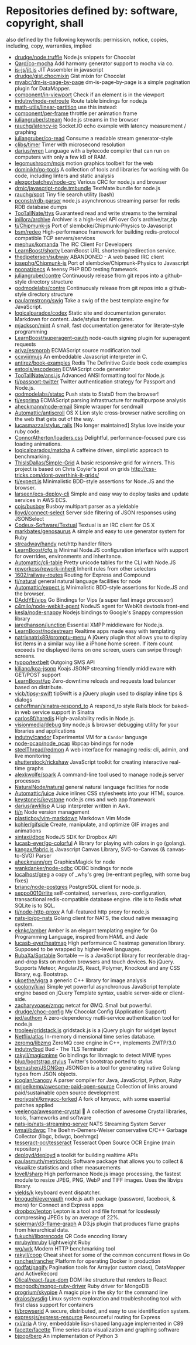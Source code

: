 # Repositories defined by: software, copyright, shall

also defined by the following keywords: permission, notice, copies, including, copy, warranties, implied

- [drudge/node.truffle](https://github.com/drudge/node.truffle)
  Node.js snippets for Chocolat
- [Qard/co-mocha](https://github.com/Qard/co-mocha)
  Add harmony generator support to mocha via co.
- [js-js/jit.js](https://github.com/js-js/jit.js)
  JIT Assembler in javascript
- [drudge/gist.chocmixin](https://github.com/drudge/gist.chocmixin)
  Gist mixin for Chocolat
- [myabc/dm-is-page-by-page](https://github.com/myabc/dm-is-page-by-page)
  dm-is-page-by-page is a simple pagination plugin for DataMapper.
- [component/in-viewport](https://github.com/component/in-viewport)
  Check if an element is in the viewport
- [indutny/node-netroute](https://github.com/indutny/node-netroute)
  Route table bindings for node.js
- [math-utils/linear-partition](https://github.com/math-utils/linear-partition)
  use this instead:
- [component/per-frame](https://github.com/component/per-frame)
  throttle per animation frame
- [juliangruber/stream](https://github.com/juliangruber/stream)
  Node.js streams in the browser
- [rauchg/latency-io](https://github.com/rauchg/latency-io)
  Socket.IO echo example with latency measurement / graphing
- [juliangruber/co-read](https://github.com/juliangruber/co-read)
  Consume a readable stream generator-style
- [clibs/timer](https://github.com/clibs/timer)
  Timer with microsecond resolution
- [darius/wren](https://github.com/darius/wren)
  Language with a bytecode compiler that can run on computers with only a few kB of RAM.
- [legomushroom/mojs](https://github.com/legomushroom/mojs)
  motion graphics toolbelt for the web
- [dominikh/go-tools](https://github.com/dominikh/go-tools)
  A collection of tools and libraries for working with Go code, including linters and static analysis
- [alexgorbatchev/node-crc](https://github.com/alexgorbatchev/node-crc)
  Verious CRC for node.js and browser
- [drnic/javascript-node.tmbundle](https://github.com/drnic/javascript-node.tmbundle)
  TextMate bundle for node.js
- [rauchg/spot](https://github.com/rauchg/spot)
  Tiny file search utility (bash)
- [pconstr/rdb-parser](https://github.com/pconstr/rdb-parser)
  node.js asynchronous streaming parser for redis RDB database dumps
- [TooTallNate/ttys](https://github.com/TooTallNate/ttys)
  Guaranteed read and write streams to the terminal
- [jpillora/archive](https://github.com/jpillora/archive)
  Archiver is a high-level API over Go's archive/tar,zip
- [tj/Chipmunk-js](https://github.com/tj/Chipmunk-js)
  Port of slembcke/Chipmunk-Physics to Javascript
- [bsm/redeo](https://github.com/bsm/redeo)
  High-performance framework for building redis-protocol compatible TCP servers/services
- [mephux/komanda](https://github.com/mephux/komanda)
  The IRC Client For Developers
- [LearnBoost/shorty](https://github.com/LearnBoost/shorty)
  LearnBoost URL shortening/redirection service.
- [thedjpetersen/subway](https://github.com/thedjpetersen/subway)
  ABANDONED - A web based IRC client
- [josephg/Chipmunk-js](https://github.com/josephg/Chipmunk-js)
  Port of slembcke/Chipmunk-Physics to Javascript
- [noonat/pecs](https://github.com/noonat/pecs)
  A teensy PHP BDD testing framework.
- [juliangruber/contre](https://github.com/juliangruber/contre)
  Continuously release from git repos into a github-style directory structure
- [godmodelabs/contre](https://github.com/godmodelabs/contre)
  Continuously release from git repos into a github-style directory structure
- [paularmstrong/swig](https://github.com/paularmstrong/swig)
  Take a swig of the best template engine for JavaScript.
- [logicalparadox/codex](https://github.com/logicalparadox/codex)
  Static site and documentation generator. Markdown for content. Jade/stylus for templates.
- [mjackson/mint](https://github.com/mjackson/mint)
  A small, fast documentation generator for literate-style programming
- [LearnBoost/superagent-oauth](https://github.com/LearnBoost/superagent-oauth)
  node-oauth signing plugin for superagent requests
- [ariya/esmorph](https://github.com/ariya/esmorph)
  ECMAScript source modification tool
- [ccxvii/mujs](https://github.com/ccxvii/mujs)
  An embeddable Javascript interpreter in C.
- [antirez/book-examples](https://github.com/antirez/book-examples)
  Redis The Definitive Guide book code examples
- [estools/escodegen](https://github.com/estools/escodegen)
  ECMAScript code generator
- [TooTallNate/ansi.js](https://github.com/TooTallNate/ansi.js)
  Advanced ANSI formatting tool for Node.js
- [tj/passport-twitter](https://github.com/tj/passport-twitter)
  Twitter authentication strategy for Passport and Node.js.
- [godmodelabs/statsc](https://github.com/godmodelabs/statsc)
  Push stats to StatsD from the browser!
- [tj/esprima](https://github.com/tj/esprima)
  ECMAScript parsing infrastructure for multipurpose analysis
- [aheckmann/node-email](https://github.com/aheckmann/node-email)
  Simple wrapper for sendmail
- [Automattic/antiscroll](https://github.com/Automattic/antiscroll)
  OS X Lion style cross-browser native scrolling on the web that gets out of the way.
- [lucasmazza/stylus_rails](https://github.com/lucasmazza/stylus_rails)
  [No longer maintained] Stylus love inside your ruby code.
- [ConnorAtherton/loaders.css](https://github.com/ConnorAtherton/loaders.css)
  Delightful, performance-focused pure css loading animations.
- [logicalparadox/matcha](https://github.com/logicalparadox/matcha)
  A caffeine driven, simplistic approach to benchmarking.
- [ThisIsDallas/Simple-Grid](https://github.com/ThisIsDallas/Simple-Grid)
  A basic responsive grid for winners. This project is based on Chris Coyier's post on grids http://css-tricks.com/dont-overthink-it-grids/
- [tj/expect.js](https://github.com/tj/expect.js)
  Minimalistic BDD-style assertions for Node.JS and the browser.
- [larseen/ecs-deploy-cli](https://github.com/larseen/ecs-deploy-cli)
  Simple and easy way to deploy tasks and update services in AWS ECS.
- [cojs/busboy](https://github.com/cojs/busboy)
  Busboy multipart parser as a yieldable
- [lloyd/connect-select](https://github.com/lloyd/connect-select)
  Server side filtering of JSON responses using JSONSelect
- [Codeux-Software/Textual](https://github.com/Codeux-Software/Textual)
  Textual is an IRC client for OS X
- [markbates/genosaurus](https://github.com/markbates/genosaurus)
  A simple and easy to use generator system for Ruby
- [streadway/handy](https://github.com/streadway/handy)
  net/http handler filters
- [LearnBoost/cfg.js](https://github.com/LearnBoost/cfg.js)
  Minimal Node.JS configuration interface with support for overrides, environments and inheritance.
- [Automattic/cli-table](https://github.com/Automattic/cli-table)
  Pretty unicode tables for the CLI with Node.JS
- [reworkcss/rework-inherit](https://github.com/reworkcss/rework-inherit)
  Inherit rules from other selectors
- [1602/railway-routes](https://github.com/1602/railway-routes)
  Routing for Express and Compound
- [tj/natural](https://github.com/tj/natural)
  general natural language facilities for node
- [Automattic/expect.js](https://github.com/Automattic/expect.js)
  Minimalistic BDD-style assertions for Node.JS and the browser.
- [DAddYE/vips](https://github.com/DAddYE/vips)
  Go Bindings for Vips (a super fast image processor)
- [c4milo/node-webkit-agent](https://github.com/c4milo/node-webkit-agent)
  NodeJS agent for WebKit devtools front-end
- [kesla/node-snappy](https://github.com/kesla/node-snappy)
  Nodejs bindings to Google's Snappy compression library
- [jaredhanson/junction](https://github.com/jaredhanson/junction)
  Essential XMPP middleware for Node.js.
- [LearnBoost/nodestream](https://github.com/LearnBoost/nodestream)
  Realtime apps made easy with templating
- [natrixnatrix89/promptu-menu](https://github.com/natrixnatrix89/promptu-menu)
  A jQuery plugin that allows you to display list items in a similar way like a iPhone home screen. If item count exceeds the displayed items on one screen, users can swipe through screens.
- [typpo/textbelt](https://github.com/typpo/textbelt)
  Outgoing SMS API
- [kilianc/koa-jsonp](https://github.com/kilianc/koa-jsonp)
  Koajs JSONP streaming friendly middleware with GET/POST support
- [LearnBoost/up](https://github.com/LearnBoost/up)
  Zero-downtime reloads and requests load balancer based on distribute.
- [vicb/tipsy-swift](https://github.com/vicb/tipsy-swift)
  tipSwift is a jQuery plugin used to display inline tips & dialogs
- [cehoffman/sinatra-respond_to](https://github.com/cehoffman/sinatra-respond_to)
  A respond_to style Rails block for baked-in web service support in Sinatra
- [carlos8f/haredis](https://github.com/carlos8f/haredis)
  High-availability redis in Node.js.
- [visionmedia/debug](https://github.com/visionmedia/debug)
  tiny node.js & browser debugging utility for your libraries and applications
- [indutny/candor](https://github.com/indutny/candor)
  Experimental VM for a `Candor` language
- [node-pcap/node_pcap](https://github.com/node-pcap/node_pcap)
  libpcap bindings for node
- [steelThread/redmon](https://github.com/steelThread/redmon)
  A web interface for managing redis: cli, admin, and live monitoring
- [shutterstock/rickshaw](https://github.com/shutterstock/rickshaw)
   JavaScript toolkit for creating interactive real-time graphs
- [alexkwolfe/spark](https://github.com/alexkwolfe/spark)
  A command-line tool used to manage node.js server processes
- [NaturalNode/natural](https://github.com/NaturalNode/natural)
  general natural language facilities for node
- [Automattic/juice](https://github.com/Automattic/juice)
  Juice inlines CSS stylesheets into your HTML source.
- [keystonejs/keystone](https://github.com/keystonejs/keystone)
  node.js cms and web app framework
- [darius/awklisp](https://github.com/darius/awklisp)
  A Lisp interpreter written in Awk.
- [tj/n](https://github.com/tj/n)
  Node version management
- [plasticboy/vim-markdown](https://github.com/plasticboy/vim-markdown)
  Markdown Vim Mode
- [kohler/gifsicle](https://github.com/kohler/gifsicle)
  Create, manipulate, and optimize GIF images and animations
- [sintaxi/dbox](https://github.com/sintaxi/dbox)
  NodeJS SDK for Dropbox API
- [lucasb-eyer/go-colorful](https://github.com/lucasb-eyer/go-colorful)
  A library for playing with colors in go (golang).
- [kangax/fabric.js](https://github.com/kangax/fabric.js)
  Javascript Canvas Library, SVG-to-Canvas (& canvas-to-SVG) Parser
- [aheckmann/gm](https://github.com/aheckmann/gm)
  GraphicsMagick for node
- [wankdanker/node-odbc](https://github.com/wankdanker/node-odbc)
  ODBC bindings for node
- [localhost/greg](https://github.com/localhost/greg)
  a copy of _why's greg (re-entrant peg/leg, with some bug fixes)
- [brianc/node-postgres](https://github.com/brianc/node-postgres)
  PostgreSQL client for node.js.
- [seppo0010/rlite](https://github.com/seppo0010/rlite)
  self-contained, serverless, zero-configuration, transactional redis-compatible database engine. rlite is to Redis what SQLite is to SQL.
- [tj/node-http-proxy](https://github.com/tj/node-http-proxy)
  A full-featured http proxy for node.js
- [nats-io/go-nats](https://github.com/nats-io/go-nats)
  Golang client for NATS, the cloud native messaging system.
- [eknkc/amber](https://github.com/eknkc/amber)
  Amber is an elegant templating engine for Go Programming Language, inspired from HAML and Jade
- [lucasb-eyer/heatmap](https://github.com/lucasb-eyer/heatmap)
  High performance C heatmap generation library. Supposed to be wrapped by higher-level languages.
- [RubaXa/Sortable](https://github.com/RubaXa/Sortable)
  Sortable — is a JavaScript library for reorderable drag-and-drop lists on modern browsers and touch devices. No jQuery. Supports Meteor, AngularJS, React, Polymer, Knockout and any CSS library, e.g. Bootstrap.
- [ukoethe/vigra](https://github.com/ukoethe/vigra)
  a generic C++ library for image analysis
- [coolony/kiwi](https://github.com/coolony/kiwi)
  Simple yet powerful asynchronous JavaScript template engine based on jQuery Template syntax, usable server-side or client-side.
- [zacharyvoase/zmqc](https://github.com/zacharyvoase/zmqc)
  netcat for ØMQ. Small but powerful.
- [drudge/choc-config](https://github.com/drudge/choc-config)
  My Chocolat Config (Application Support)
- [jed/authom](https://github.com/jed/authom)
  A zero-dependency mutli-service authentication tool for node.js
- [troolee/gridstack.js](https://github.com/troolee/gridstack.js)
  gridstack.js is a jQuery plugin for widget layout
- [Netflix/atlas](https://github.com/Netflix/atlas)
  In-memory dimensional time series database.
- [zeromq/libzmq](https://github.com/zeromq/libzmq)
  ZeroMQ core engine in C++, implements ZMTP/3.0
- [indutny/bud](https://github.com/indutny/bud)
  Bud - The TLS Terminator
- [rakyll/magicmime](https://github.com/rakyll/magicmime)
  Go bindings for libmagic to detect MIME types
- [blup/bootstrap.stylus](https://github.com/blup/bootstrap.stylus)
  Twitter's bootstrap ported to stylus
- [bemasher/JSONGen](https://github.com/bemasher/JSONGen)
  JSONGen is a tool for generating native Golang types from JSON objects.
- [jcoglan/canopy](https://github.com/jcoglan/canopy)
  A parser compiler for Java, JavaScript, Python, Ruby
- [mrjoelkemp/awesome-paid-open-source](https://github.com/mrjoelkemp/awesome-paid-open-source)
  Collection of links around paid/sustainable open source development
- [moriyoshi/kmyacc-forked](https://github.com/moriyoshi/kmyacc-forked)
  A fork of kmyacc, with some essential patches applied
- [veelenga/awesome-crystal](https://github.com/veelenga/awesome-crystal)
  :gem: A collection of awesome Crystal libraries, tools, frameworks and software
- [nats-io/nats-streaming-server](https://github.com/nats-io/nats-streaming-server)
  NATS Streaming System Server
- [ivmai/bdwgc](https://github.com/ivmai/bdwgc)
  The Boehm-Demers-Weiser conservative C/C++ Garbage Collector (libgc, bdwgc, boehmgc) 
- [tesseract-ocr/tesseract](https://github.com/tesseract-ocr/tesseract)
  Tesseract Open Source OCR Engine (main repository)
- [deployd/deployd](https://github.com/deployd/deployd)
  a toolkit for building realtime APIs
- [paulasmuth/metrictools](https://github.com/paulasmuth/metrictools)
  Software package that allows you to collect & visualize statistics and other measurements
- [lovell/sharp](https://github.com/lovell/sharp)
  High performance Node.js image processing, the fastest module to resize JPEG, PNG, WebP and TIFF images. Uses the libvips library.
- [yields/k](https://github.com/yields/k)
  keyboard event dispatcher.
- [bnoguchi/everyauth](https://github.com/bnoguchi/everyauth)
  node.js auth package (password, facebook, & more) for Connect and Express apps
- [dropbox/lepton](https://github.com/dropbox/lepton)
  Lepton is a tool and file format for losslessly compressing JPEGs by an average of 22%.
- [spiermar/d3-flame-graph](https://github.com/spiermar/d3-flame-graph)
  A D3.js plugin that produces flame graphs from hierarchical data.
- [fukuchi/libqrencode](https://github.com/fukuchi/libqrencode)
  QR Code encoding library
- [mruby/mruby](https://github.com/mruby/mruby)
  Lightweight Ruby
- [wg/wrk](https://github.com/wg/wrk)
  Modern HTTP benchmarking tool
- [rakyll/coop](https://github.com/rakyll/coop)
  Cheat sheet for some of the common concurrent flows in Go
- [rancher/rancher](https://github.com/rancher/rancher)
  Platform for operating Docker in production
- [godfat/pagify](https://github.com/godfat/pagify)
  Pagination tools for Array(or custom class), DataMapper and ActiveRecord
- [Olical/react-faux-dom](https://github.com/Olical/react-faux-dom)
  DOM like structure that renders to React
- [mongodb/mongo-ruby-driver](https://github.com/mongodb/mongo-ruby-driver)
  Ruby driver for MongoDB
- [progrium/skypipe](https://github.com/progrium/skypipe)
  A magic pipe in the sky for the command line
- [draios/sysdig](https://github.com/draios/sysdig)
  Linux system exploration and troubleshooting tool with first class support for containers
- [tj/browserid](https://github.com/tj/browserid)
  A secure, distributed, and easy to use identification system.
- [expressjs/express-resource](https://github.com/expressjs/express-resource)
  Resourceful routing for Express
- [rxi/aria](https://github.com/rxi/aria)
  A tiny, embeddable lisp-shaped language implemented in C89
- [facette/facette](https://github.com/facette/facette)
  Time series data visualization and graphing software
- [bjpop/berp](https://github.com/bjpop/berp)
  An implementation of Python 3
